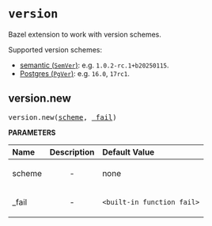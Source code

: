 <!-- Generated with Stardoc: http://skydoc.bazel.build -->

# `version`

Bazel extension to work with version schemes.

Supported version schemes:

* [semantic (`SemVer`)]: e.g. `1.0.2-rc.1+b20250115`.
* [Postgres (`PgVer`)]: e.g. `16.0`, `17rc1`.

[semantic (`SemVer`)]: semver.md
[Postgres (`PgVer`)]: pgver.md

<a id="version.new"></a>

## version.new

<pre>
version.new(<a href="#version.new-scheme">scheme</a>, <a href="#version.new-_fail">_fail</a>)
</pre>



**PARAMETERS**


| Name  | Description | Default Value |
| :------------- | :------------- | :------------- |
| <a id="version.new-scheme"></a>scheme |  <p align="center"> - </p>   |  none |
| <a id="version.new-_fail"></a>_fail |  <p align="center"> - </p>   |  `<built-in function fail>` |


